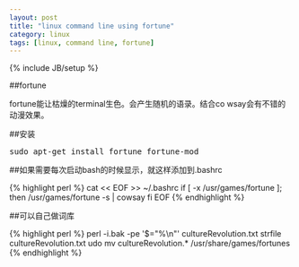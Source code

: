 ```yaml
---
layout: post
title: "linux command line using fortune"
category: linux
tags: [linux, command line, fortune]
---
```

{% include JB/setup %}

##fortune

fortune能让枯燥的terminal生色。会产生随机的语录。结合co
wsay会有不错的动漫效果。

##安装

<pre lang="bash">
sudo apt-get install fortune fortune-mod 
</pre>


##如果需要每次启动bash的时候显示，就这样添加到.bashrc

{% highlight perl %}
cat << EOF >> ~/.bashrc
if [ -x /usr/games/fortune ]; then
    /usr/games/fortune -s | cowsay
fi
EOF
{% endhighlight %}


##可以自己做词库

{% highlight perl %}
perl -i.bak -pe '$\="%\n"' cultureRevolution.txt
strfile cultureRevolution.txt
udo mv cultureRevolution.* /usr/share/games/fortunes
{% endhighlight %}

